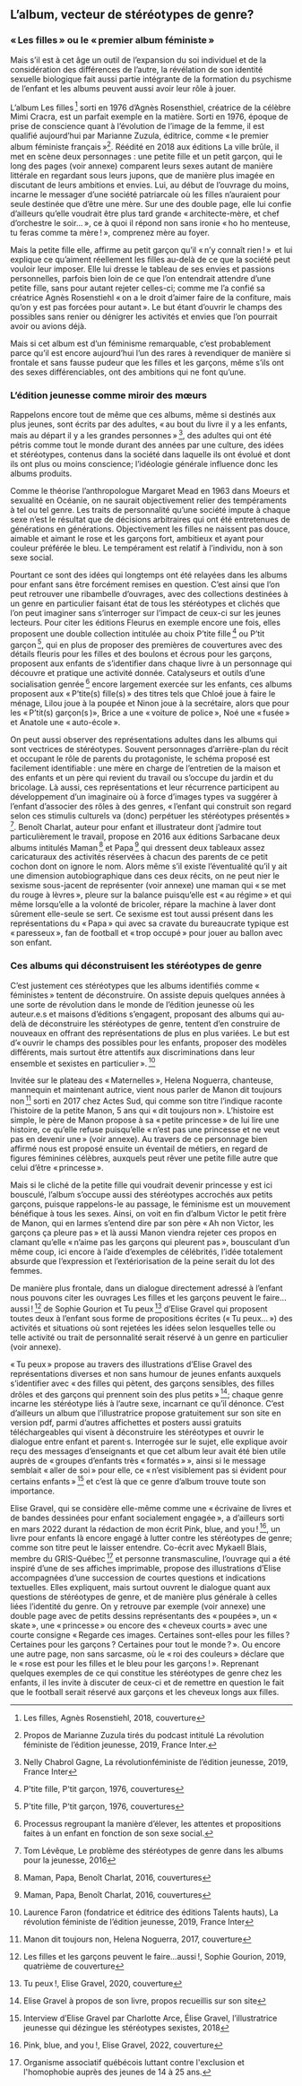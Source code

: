 ## L’album, vecteur de stéréotypes de genre?
### « Les filles » ou le « premier album féministe »
Mais s’il est à cet âge un outil de l’expansion du soi individuel et de la considération des différences de l’autre, la révélation de son identité sexuelle biologique fait aussi partie intégrante de la formation du psychisme de l’enfant et les albums peuvent aussi avoir leur rôle à jouer.

L’album Les filles [^h] sorti en 1976 d’Agnès Rosensthiel, créatrice de la célèbre Mimi Cracra, est un parfait exemple en la matière. Sorti en 1976, époque de prise de conscience quant à l’évolution de l’image de la femme, il est qualifié aujourd’hui par Marianne Zuzula, éditrice, comme « le premier album féministe français »[^9]. Réédité en 2018 aux éditions La ville brûle, il met en scène deux personnages : une petite fille et un petit garçon, qui le long des pages (voir annexe) comparent leurs sexes autant de manière littérale en regardant sous leurs jupons, que de manière plus imagée en discutant de leurs ambitions et envies. Lui, au début de l’ouvrage du moins, incarne le messager d’une société patriarcale où les filles n’auraient pour seule destinée que d’être une mère. Sur une des double page, elle lui confie d’ailleurs qu’elle voudrait être plus tard grande « architecte-mère, et chef d’orchestre le soir... », ce à quoi il répond non sans ironie « ho ho menteuse, tu feras comme ta mère ! », comprenez mère au foyer.

Mais la petite fille elle, affirme au petit garçon qu’il « n’y connaît rien ! »  et lui explique ce qu’aiment réellement les filles au-delà de ce que la société peut vouloir leur imposer. Elle lui dresse le tableau de ses envies et passions personnelles, parfois bien loin de ce que l’on entendrait attendre d’une petite fille, sans pour autant rejeter celles-ci; comme me l’a confié sa créatrice Agnès Rosenstiehl « on a le droit d’aimer faire de la confiture, mais qu’on y est pas forcées pour autant ». Le but étant d’ouvrir le champs des possibles sans renier ou dénigrer les activités et envies que l’on pourrait avoir ou avions déjà.

Mais si cet album est d’un féminisme remarquable, c’est probablement parce qu’il est encore aujourd’hui l’un des rares à revendiquer de manière si frontale et sans fausse pudeur que les filles et les garçons, même s’ils ont des sexes différenciables, ont des ambitions qui ne font qu’une.

### L’édition jeunesse comme miroir des mœurs
Rappelons encore tout de même que ces albums, même si destinés aux plus jeunes, sont écrits par des adultes, « au bout du livre il y a les enfants, mais au départ il y a les grandes personnes » [^10], des adultes qui ont été pétris comme tout le monde durant des années par une culture, des idées et stéréotypes, contenus dans la société dans laquelle ils ont évolué et dont ils ont plus ou moins conscience; l’idéologie générale influence donc les albums produits.

Comme le théorise l’anthropologue Margaret Mead en 1963 dans Moeurs et sexualité en Océanie, on ne saurait objectivement relier des tempéraments à tel ou tel genre. Les traits de personnalité qu’une société impute à chaque sexe n’est le résultat que de décisions arbitraires qui ont été entretenues de générations en générations. Objectivement les filles ne naissent pas douce, aimable et aimant le rose et les garçons fort, ambitieux et ayant pour couleur préférée le bleu. Le tempérament est relatif à l’individu, non à son sexe social.

Pourtant ce sont des idées qui longtemps ont été relayées dans les albums pour enfant sans être forcément remises en question. C’est ainsi que l’on peut retrouver une ribambelle d’ouvrages, avec des collections destinées à un genre en particulier faisant état de tous les stéréotypes et clichés que l’on peut imaginer sans s’interroger sur l’impact de ceux-ci sur les jeunes lecteurs. Pour citer les éditions Fleurus en exemple encore une fois, elles proposent une double collection intitulée au choix P’tite fille [^i] ou P’tit garçon [^j], qui en plus de proposer des premières de couvertures avec des détails fleuris pour les filles et des boulons et écrous pour les garçons, proposent aux enfants de s’identifier dans chaque livre à un personnage qui découvre et pratique une activité donnée. Catalyseurs et outils d’une socialisation genrée [^11] encore largement exercée sur les enfants, ces albums proposent aux « P’tite(s) fille(s) » des titres tels que Chloé joue à faire le ménage, Lilou joue à la poupée et Ninon joue à la secrétaire, alors que pour les « P’tit(s) garçon(s )», Brice a une « voiture de police », Noé une « fusée » et Anatole une « auto-école ».

On peut aussi observer des représentations adultes dans les albums qui sont vectrices de stéréotypes. Souvent personnages d’arrière-plan du récit et occupant le rôle de parents du protagoniste, le schéma proposé est facilement identifiable : une mère en charge de l’entretien de la maison et des enfants et un père qui revient du travail ou s’occupe du jardin et du bricolage. Là aussi, ces représentations et leur récurrence participent au développement d’un imaginaire où à force d’images types va suggérer à l’enfant d’associer des rôles à des genres, « l’enfant qui construit son regard selon ces stimulis culturels va (donc) perpétuer les stéréotypes présentés » [^12]. Benoît Charlat, auteur pour enfant et illustrateur dont j’admire tout particulièrement le travail, propose en 2016 aux éditions Sarbacane deux albums intitulés Maman [^k] et Papa [^l] qui dressent deux tableaux assez caricaturaux des activités réservées à chacun des parents de ce petit cochon dont on ignore le nom. Alors même s’il existe l’éventualité qu’il y ait une dimension autobiographique dans ces deux récits, on ne peut nier le sexisme sous-jacent de représenter (voir annexe)  une maman qui « se met du rouge à lèvres », pleure sur la balance puisqu’elle est « au régime » et qui même lorsqu’elle a la volonté de bricoler, répare la machine à laver dont sûrement elle-seule se sert. Ce sexisme est tout aussi présent dans les représentations du « Papa » qui avec sa cravate du bureaucrate typique est « paresseux », fan de football et « trop occupé » pour jouer au ballon avec son enfant.

### Ces albums qui déconstruisent les stéréotypes de genre
C’est justement ces stéréotypes que les albums identifiés comme « féministes » tentent de déconstruire. On assiste depuis quelques années à une sorte de révolution dans le monde de l’édition jeunesse où les auteur.e.s et maisons d’éditions s’engagent, proposant des albums qui au-delà de déconstruire les stéréotypes de genre, tentent d’en construire de nouveaux en offrant des représentations de plus en plus variées. Le but est d’« ouvrir le champs des possibles pour les enfants, proposer des modèles différents, mais surtout être attentifs aux discriminations dans leur ensemble et sexistes en particulier ». [^13]
	
Invitée sur le plateau des « Maternelles », Helena Noguerra, chanteuse, mannequin et maintenant autrice, vient nous parler de Manon dit toujours non [^m] sorti en 2017 chez  Actes Sud, qui comme son titre l’indique raconte l’histoire de la petite Manon, 5 ans qui « dit toujours non ». L’histoire est simple, le père de Manon propose à sa « petite princesse » de lui lire une histoire, ce qu’elle refuse puisqu’elle « n’est pas une princesse et ne veut pas en devenir une » (voir annexe). Au travers de ce personnage bien affirmé nous est proposé ensuite un éventail de métiers, en regard de figures féminines célèbres, auxquels peut rêver une petite fille autre que celui d’être « princesse ».

Mais si le cliché de la petite fille qui voudrait devenir princesse y est ici bousculé, l’album s’occupe aussi des stéréotypes accrochés aux petits garçons, puisque rappelons-le au passage, le féminisme est un mouvement bénéfique à tous les sexes. Ainsi, on voit en fin d’album Victor le petit frère de Manon, qui en larmes s’entend dire par son père « Ah non Victor, les garçons ça pleure pas » et là aussi Manon viendra rejeter ces propos en clamant qu’elle « n’aime pas les garçons qui pleurent pas », bousculant d’un même coup, ici encore à l’aide d’exemples de célébrités, l’idée totalement absurde que l’expression et l’extériorisation de la peine serait du lot des femmes.

De manière plus frontale, dans un dialogue directement adressé à l’enfant nous pouvons citer les ouvrages Les filles et les garçons peuvent le faire… aussi ! [^n] de Sophie Gourion et Tu peux [^o] d’Elise Gravel qui proposent toutes deux à l’enfant sous forme de propositions écrites (« Tu peux... ») des activités et situations où sont rejetées les idées selon lesquelles telle ou telle activité ou trait de personnalité serait réservé à un genre en particulier (voir annexe).

« Tu peux » propose au travers des illustrations d’Elise Gravel des représentations diverses et non sans humour de jeunes enfants auxquels s’identifier avec « des filles qui pètent, des garçons sensibles, des filles drôles et des garçons qui prennent soin des plus petits » [^14]; chaque genre incarne les stéréotype liés à l’autre sexe, incarnant ce qu’il dénonce. C’est d’ailleurs un album que l’illustratrice propose gratuitement sur son site en version pdf, parmi d’autres affichettes et posters aussi gratuits téléchargeables qui visent à déconstruire les stéréotypes et ouvrir le dialogue entre enfant et parent·s. Interrogée sur le sujet, elle explique avoir reçu des messages d’enseignants et que cet album leur avait été bien utile auprès de « groupes d’enfants très « formatés » », ainsi si le message semblait « aller de soi » pour elle, ce « n’est visiblement pas si évident pour certains enfants » [^15] et c’est là que ce genre d’album trouve toute son importance.

Elise Gravel, qui se considère elle-même comme une « écrivaine de livres et de bandes dessinées pour enfant socialement engagée », a d’ailleurs sorti en mars 2022 durant la rédaction de mon écrit Pink, blue, and you ! [^p], un livre pour enfants là encore engagé à lutter contre les stéréotypes de genre; comme son titre peut le laisser entendre. Co-écrit avec Mykaell Blais, membre du GRIS-Québec [^16] et personne transmasculine, l’ouvrage qui a été inspiré d’une de ses affiches imprimable, propose des  illustrations d’Elise accompagnées d’une succession de courtes questions et indications textuelles. Elles expliquent, mais surtout ouvrent le dialogue quant aux questions de stéréotypes de genre, et de manière plus générale à celles liées l’identité du genre. On y retrouve par exemple (voir annexe) une double page avec de petits dessins représentants des « poupées », un « skate », une « princesse » ou encore des « cheveux courts » avec une courte consigne « Regarde ces images. Certaines sont-elles pour les filles ? Certaines pour les garçons ? Certaines pour tout le monde ? ». Ou encore une autre page, non sans sarcasme, où le « roi des couleurs » déclare que le « rose est pour les filles et le bleu pour les garçons ! ». Reprenant quelques exemples de ce qui constitue les stéréotypes de genre chez les enfants, il les invite à discuter de ceux-ci et de remettre en question le fait que le football serait réservé aux garçons et les cheveux longs aux filles.

[^h]: Les filles, Agnès Rosenstiehl, 2018, couverture
[^9]: Propos de Marianne Zuzula tirés du podcast intitulé  La révolution féministe de l’édition jeunesse, 2019, France Inter.
[^10]: Nelly Chabrol Gagne, La révolutionféministe de l’édition jeunesse, 2019, France Inter 
[^i]: P'tite fille, P'tit garçon, 1976, couvertures
[^j]: P'tite fille, P'tit garçon, 1976, couvertures
[^11]: Processus regroupant la manière d’élever, les attentes et propositions faites à un enfant en fonction de son sexe social.
[^12]: Tom Lévêque, Le problème des stéréotypes de genre dans les albums pour la jeunesse, 2016
[^k]: Maman, Papa, Benoît Charlat, 2016, couvertures
[^l]: Maman, Papa, Benoît Charlat, 2016, couvertures
[^13]: Laurence Faron (fondatrice et éditrice des éditions Talents hauts), La révolution féministe de l’édition jeunesse, 2019, France Inter
[^m]: Manon dit toujours non, Helena Noguerra, 2017, couverture
[^n]: Les filles et les garçons peuvent le faire...aussi !, Sophie Gourion, 2019, quatrième de couverture
[^o]: Tu peux !, Elise Gravel, 2020, couverture
[^14]: Elise Gravel à propos de son livre, propos recueillis sur son site
[^15]: Interview d’Elise Gravel par Charlotte Arce, Élise Gravel, l’illustratrice jeunesse qui dézingue les stéréotypes sexistes, 2018
[^p]: Pink, blue, and you !, Elise Gravel, 2022, couverture
[^16]: Organisme associatif québécois luttant contre l'exclusion et l'homophobie auprès des jeunes de 14 à 25 ans.
